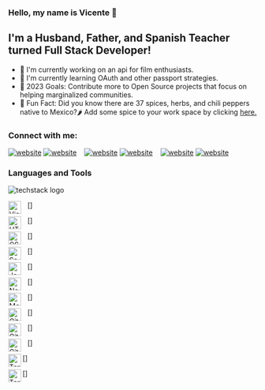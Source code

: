 ### Hello, my name is Vicente 👋

## I'm a Husband, Father, and Spanish Teacher turned Full Stack Developer!

- 🌮 I'm currently working on an api for film enthusiasts.
- 🌮 I'm currently learning OAuth and other passport strategies.
- 🌮 2023 Goals: Contribute more to Open Source projects that focus on helping marginalized communities.
- 🌮 Fun Fact: Did you know there are 37 spices, herbs, and chili peppers native to Mexico?🌶️ Add some spice to your work space by clicking [here.](https://)

### Connect with me:

[![website](./img/twitter-light.svg)](https://twitter.com/VicContrerasSWE#gh-light-mode-only)
[![website](./img/twitter-dark.svg)](https://twitter.com/VicContrerasSWE#gh-dark-mode-only)
&nbsp;&nbsp;
[![website](./img/linkedin-light.svg)](https://www.linkedin.com/in/swevicentecontreras/#gh-light-mode-only)
[![website](./img/linkedin-dark.svg)](https://www.linkedin.com/in/swevicentecontreras/#gh-dark-mode-only)
&nbsp;&nbsp;
[![website](./img/instagram-light.svg)](https://www.instagram.com/vicentecontreras_/#gh-light-mode-only)
[![website](./img/instagram-dark.svg)](https://www.instagram.com/vicentecontreras_/#gh-dark-mode-only)

### Languages and Tools

![techstack logo](https://readme-components.vercel.app/api?component=logo&logo=react&text=false&animation=spin)

[<img align="left" alt="Visual Studio Code" width="26px" src="https://cdn.jsdelivr.net/gh/devicons/devicon/icons/vscode/vscode-original.svg" style="padding-right:10px;" />]

[<img align="left" alt="HTML5" width="26px" src="https://cdn.jsdelivr.net/gh/devicons/devicon/icons/html5/html5-original.svg" style="padding-right:10px;" />]

[<img align="left" alt="CSS3" width="26px" src="https://cdn.jsdelivr.net/gh/devicons/devicon/icons/css3/css3-original.svg" style="padding-right:10px;" />]

[<img align="left" alt="Sass" width="26px" src="https://cdn.jsdelivr.net/gh/devicons/devicon/icons/sass/sass-original.svg" style="padding-right:10px;" />]

[<img align="left" alt="JavaScript" width="26px" src="https://cdn.jsdelivr.net/gh/devicons/devicon/icons/javascript/javascript-original.svg" style="padding-right:10px;" />]

[<img align="left" alt="Node.js" width="26px" src="https://cdn.jsdelivr.net/gh/devicons/devicon/icons/nodejs/nodejs-original.svg" style="padding-right:10px;" />]

[<img align="left" alt="MongoDB" width="26px" src="https://cdn.jsdelivr.net/gh/devicons/devicon/icons/mongodb/mongodb-original.svg" style="padding-right:10px;" />]

[<img align="left" alt="Git" width="26px" src="https://cdn.jsdelivr.net/gh/devicons/devicon/icons/git/git-original.svg" style="padding-right:10px;" />]

[<img align="left" alt="GitHub" width="26px" src="https://user-images.githubusercontent.com/3369400/139447912-e0f43f33-6d9f-45f8-be46-2df5bbc91289.png" style="padding-right:10px;" />]

[<img align="left" alt="GitHub" width="26px" src="https://user-images.githubusercontent.com/3369400/139448065-39a229ba-4b06-434b-bc67-616e2ed80c8f.png" style="padding-right:10px;" />]

[<img align="left" alt="Terminal" width="26px" src="./img/terminal-light.svg" />]

[<img align="left" alt="Terminal" width="26px" src="./img/terminal-dark.svg" />]

<br />
<br />
